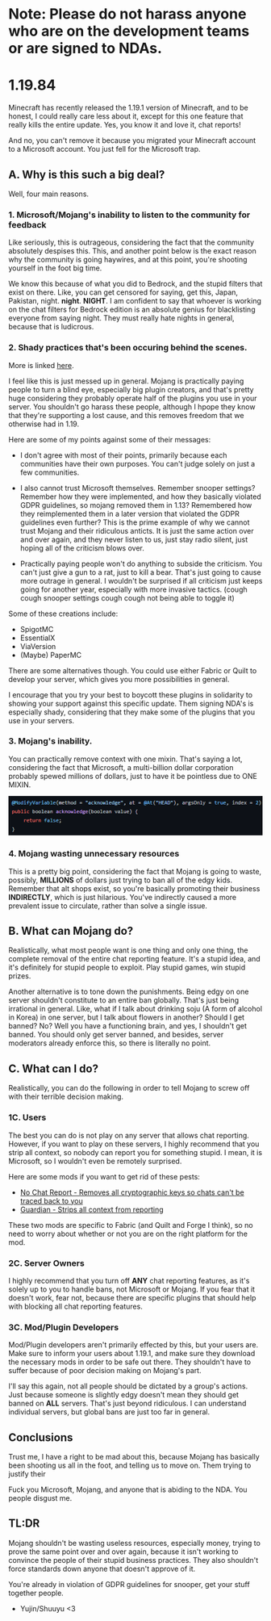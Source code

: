 # Note: Please do not harass anyone who are on the development teams or are signed to NDAs.

# 1.19.84
Minecraft has recently released the 1.19.1 version of Minecraft, and to be honest, I could really care less about it, 
except for this one feature that really kills the entire update. Yes, you know it and love it, chat reports! 

And no, you can't remove it because you migrated your Minecraft account to a Microsoft account. You just fell for the
Microsoft trap. 

## A. Why is this such a big deal? 
Well, four main reasons. 

### 1. Microsoft/Mojang's inability to listen to the community for feedback
Like seriously, this is outrageous, considering the fact that the community absolutely despises this. This, and another point below
is the exact reason why the community is going haywires, and at this point, you're shooting yourself in the foot big time.

We know this because of what you did to Bedrock, and the stupid filters that exist on there. Like, you can get censored for saying,
get this, Japan, Pakistan, night. **night**. **NIGHT**. I am confident to say that whoever is working on the chat filters for 
Bedrock edition is an absolute genius for blacklisting everyone from saying night. They must really hate nights in general, because
that is ludicrous.

### 2. Shady practices that's been occuring behind the scenes. 
More is linked [here](https://saveminecraft.org/leaks).

I feel like this is just messed up in general. Mojang is practically paying people to turn a blind eye, especially big 
plugin creators, and that's pretty huge considering they probably operate half of the plugins you use in your server.
You shouldn't go harass these people, although I hpope they know that they're supporting a lost cause, and this removes
freedom that we otherwise had in 1.19. 

Here are some of my points against some of their messages:
* I don't agree with most of their points, primarily because each communities have their own purposes. You can't judge solely
on just a few communities. 

* I also cannot trust Microsoft themselves. Remember snooper settings? Remember how they were implemented, and how they basically
violated GDPR guidelines, so mojang removed them in 1.13? Remembered how they reimplemented them in a later version that violated
the GDPR guidelines even further? This is the prime example of why we cannot trust Mojang and their ridiculous anticts. It is just 
the same action over and over again, and they never listen to us, just stay radio silent, just hoping all of the criticism blows over.

* Practically paying people won't do anything to subside the criticism. You can't just give a gun to a rat, just to kill a bear. 
That's just going to cause more outrage in general. I wouldn't be surprised if all criticism just keeps going for another year,
especially with more invasive tactics. (cough cough snooper settings cough cough not being able to toggle it)

Some of these creations include:

* SpigotMC
* EssentialX
* ViaVersion
* (Maybe) PaperMC

There are some alternatives though. You could use either Fabric or Quilt to develop your server, which gives you more possibilities
in general. 

I encourage that you try your best to boycott these plugins in solidarity to showing your support against this specific 
update. Them signing NDA's is especially shady, considering that they make some of the plugins that you use in your servers.

### 3. Mojang's inability.
You can practically remove context with one mixin. That's saying a lot, considering the fact that Microsoft, a multi-billion
dollar corporation probably spewed millions of dollars, just to have it be pointless due to ONE MIXIN.

![img.png](img.png)

### 4. Mojang wasting unnecessary resources
This is a pretty big point, considering the fact that Mojang is going to waste, possibly, **MILLIONS** of dollars just 
trying to ban all of the edgy kids. Remember that alt shops exist, so you're basically promoting their business **INDIRECTLY**,
which is just hilarious. You've indirectly caused a more prevalent issue to circulate, rather than solve a single issue. 

## B. What can Mojang do? 
Realistically, what most people want is one thing and only one thing, the complete removal of the entire chat reporting 
feature. It's a stupid idea, and it's definitely for stupid people to exploit. Play stupid games, win stupid prizes. 

Another alternative is to tone down the punishments. Being edgy on one server shouldn't constitute to an entire ban globally.
That's just being irrational in general. Like, what if I talk about drinking soju (A form of alcohol in Korea) in one server, but
I talk about flowers in another? Should I get banned? No? Well you have a functioning brain, and yes, I shouldn't get banned. 
You should only get server banned, and besides, server moderators already enforce this, so there is literally no point. 

## C. What can I do?
Realistically, you can do the following in order to tell Mojang to screw off with their terrible decision making.

### 1C. Users
The best you can do is not play on any server that allows chat reporting. However, if you want to play on these servers,
I highly recommend that you strip all context, so nobody can report you for something stupid. I mean, it is Microsoft, 
so I wouldn't even be remotely surprised. 

Here are some mods if you want to get rid of these pests:
* [No Chat Report - Removes all cryptographic keys so chats can't be traced back to you](https://github.com/Aizistral-Studios/No-Chat-Reports)
* [Guardian - Strips all context from reporting](https://github.com/nodusclient/guardian)

These two mods are specific to Fabric (and Quilt and Forge I think), so no need to worry about whether or not you are on
the right platform for the mod.

### 2C. Server Owners
I highly recommend that you turn off **ANY** chat reporting features, as it's solely up to you to handle bans, not Microsoft or 
Mojang. If you fear that it doesn't work, fear not, because there are specific plugins that should help with blocking all
chat reporting features. 

### 3C. Mod/Plugin Developers
Mod/Plugin developers aren't primarily effected by this, but your users are. Make sure to inform your users about 1.19.1, and make sure
they download the necessary mods in order to be safe out there. They shouldn't have to suffer because of poor decision making on
Mojang's part.

I'll say this again, not all people should be dictated by a group's actions. Just because someone is slightly edgy doesn't
mean they should get banned on **ALL** servers. That's just beyond ridiculous. I can understand individual servers, but global
bans are just too far in general. 

## Conclusions
Trust me, I have a right to be mad about this, because Mojang has basically been shooting us all in the foot, and telling us to
move on. Them trying to justify their 

Fuck you Microsoft, Mojang, and anyone that is abiding to the NDA. You people disgust me.

## TL:DR
Mojang shouldn't be wasting useless resources, especially money, trying to prove the same point over and over again, because
it isn't working to convince the people of their stupid business practices. They also shouldn't force standards down anyone that
doesn't approve of it.

You're already in violation of GDPR guidelines for snooper, get your stuff together people.

- Yujin/Shuuyu <3
